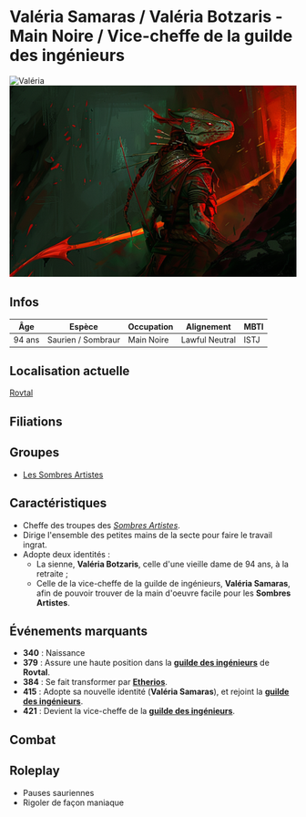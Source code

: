 # Valéria Samaras / Valéria Botzaris - Main Noire / Vice-cheffe de la guilde des ingénieurs
![Valéria](../../../_images/valéria_3.png)
![Valéria](../../../_images/valeria_botzaris.png)

## Infos 
| Âge | Espèce | Occupation | Alignement | MBTI |
| --- | ------ | ---------- | ---------- | ---- |
| 94 ans | Saurien / Sombraur | Main Noire | Lawful Neutral | ISTJ |

## Localisation actuelle
[Rovtal](../../VILLES/Rovtal.md)

## Filiations

## Groupes 
* [Les Sombres Artistes](../../VILLES/Rovtal.md#les-sombres-artistes)

## Caractéristiques
* Cheffe des troupes des [*Sombres Artistes*](../../VILLES/Rovtal.md#les-sombres-artistes).
* Dirige l'ensemble des petites mains de la secte pour faire le travail ingrat.
* Adopte deux identités :
    * La sienne, **Valéria Botzaris**, celle d'une vieille dame de 94 ans, à la retraite ;
    * Celle de la vice-cheffe de la guilde de ingénieurs, **Valéria Samaras**, afin de pouvoir trouver de la main d'oeuvre facile pour les **Sombres Artistes**.

## Événements marquants
* **340** : Naissance
* **379** : Assure une haute position dans la [**guilde des ingénieurs**](../../VILLES/Rovtal.md#la-guilde-des-ingénieurs) de **Rovtal**.
* **384** : Se fait transformer par [**Etherios**](./Ethérios_Sfer.md).
* **415** : Adopte sa nouvelle identité (**Valéria Samaras**), et rejoint la [**guilde des ingénieurs**](../../VILLES/Rovtal.md#la-guilde-des-ingénieurs).
* **421** : Devient la vice-cheffe de la [**guilde des ingénieurs**](../../VILLES/Rovtal.md#la-guilde-des-ingénieurs).

## Combat

## Roleplay
* Pauses sauriennes
* Rigoler de façon maniaque